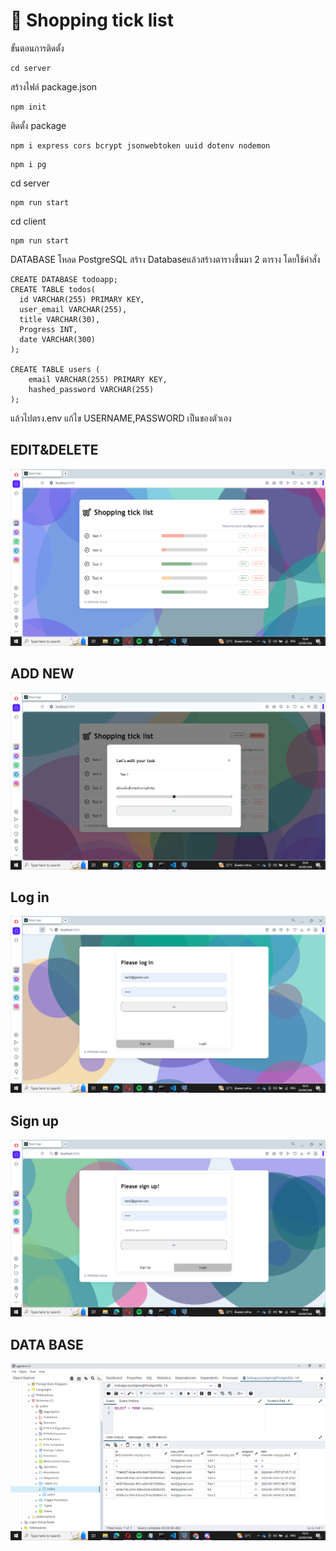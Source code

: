 # 🛒 Shopping tick list

ขั้นตอนการติดตั้ง
```
cd server
```

สร้างไฟล์ package.json
```
npm init
```

ติดตั้ง package
```
npm i express cors bcrypt jsonwebtoken uuid dotenv nodemon
```

```
npm i pg
```

cd server
```
npm run start
```

cd client
```
npm run start
```



DATABASE
โหลด PostgreSQL
สร้าง Databaseแล้วสร้างตารางขึ้นมา 2 ตาราง 
โดยใช้คำสั่ง
```
CREATE DATABASE todoapp;
CREATE TABLE todos(
  id VARCHAR(255) PRIMARY KEY,
  user_email VARCHAR(255),
  title VARCHAR(30),
  Progress INT,
  date VARCHAR(300)
); 

CREATE TABLE users (
    email VARCHAR(255) PRIMARY KEY,
    hashed_password VARCHAR(255)
);
```

แล้วไปตรง.env แก้ไข USERNAME,PASSWORD เป็นของตัวเอง

## EDIT&DELETE
![App ScreenShot](https://github.com/leavemealone086/ShoppingTickList/blob/main/img/Shopping_tick_list1.PNG)


## ADD NEW
![App ScreenShot](https://github.com/leavemealone086/ShoppingTickList/blob/main/img/Shopping_tick_list2.PNG)


## Log in
![App ScreenShot](https://github.com/leavemealone086/ShoppingTickList/blob/main/img/Shopping_tick_list4.PNG)


## Sign up
![App ScreenShot](https://github.com/leavemealone086/ShoppingTickList/blob/main/img/Shopping_tick_list5.PNG)


## DATA BASE
![App ScreenShot](https://github.com/leavemealone086/ShoppingTickList/blob/main/img/DATA_BASE.PNG)
